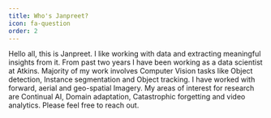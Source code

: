 ```yaml
---
title: Who's Janpreet?
icon: fa-question
order: 2
---
```


<script type="text/javascript" src="assets/js/gem-download-count.js" defer></script>


Hello all, this is Janpreet. I like working with data and extracting meaningful insights from it. From past two years I have been working as a data scientist at Atkins. 
Majority of my work involves Computer Vision tasks like Object detection, Instance segmentation and Object tracking. I have worked with forward, aerial and geo-spatial Imagery.
My areas of interest for research are Continual AI, Domain adaptation, Catastrophic forgetting and video analytics. Please feel free to reach out.

